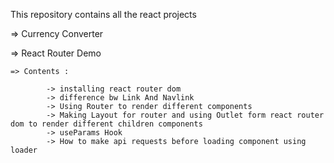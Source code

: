 This repository contains all the react projects 

=>   Currency Converter



=> React Router Demo 
    
    => Contents : 

            -> installing react router dom
            -> difference bw Link And Navlink
            -> Using Router to render different components
            -> Making Layout for router and using Outlet form react router dom to render different children components
            -> useParams Hook
            -> How to make api requests before loading component using loader